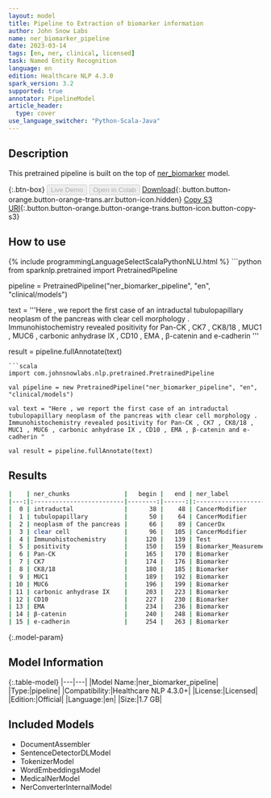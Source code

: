 ```yaml
---
layout: model
title: Pipeline to Extraction of biomarker information
author: John Snow Labs
name: ner_biomarker_pipeline
date: 2023-03-14
tags: [en, ner, clinical, licensed]
task: Named Entity Recognition
language: en
edition: Healthcare NLP 4.3.0
spark_version: 3.2
supported: true
annotator: PipelineModel
article_header:
  type: cover
use_language_switcher: "Python-Scala-Java"
---
```


## Description

This pretrained pipeline is built on the top of [ner_biomarker](https://nlp.johnsnowlabs.com/2021/11/26/ner_biomarker_en.html) model.

{:.btn-box}
<button class="button button-orange" disabled>Live Demo</button>
<button class="button button-orange" disabled>Open in Colab</button>
[Download](https://s3.amazonaws.com/auxdata.johnsnowlabs.com/clinical/models/ner_biomarker_pipeline_en_4.3.0_3.2_1678777993811.zip){:.button.button-orange.button-orange-trans.arr.button-icon.hidden}
[Copy S3 URI](s3://auxdata.johnsnowlabs.com/clinical/models/ner_biomarker_pipeline_en_4.3.0_3.2_1678777993811.zip){:.button.button-orange.button-orange-trans.button-icon.button-copy-s3}

## How to use



<div class="tabs-box" markdown="1">
{% include programmingLanguageSelectScalaPythonNLU.html %}
```python
from sparknlp.pretrained import PretrainedPipeline

pipeline = PretrainedPipeline("ner_biomarker_pipeline", "en", "clinical/models")

text = '''Here , we report the first case of an intraductal tubulopapillary neoplasm of the pancreas with clear cell morphology . Immunohistochemistry revealed positivity for Pan-CK , CK7 , CK8/18 , MUC1 , MUC6 , carbonic anhydrase IX , CD10 , EMA , β-catenin and e-cadherin '''

result = pipeline.fullAnnotate(text)
```
```scala
import com.johnsnowlabs.nlp.pretrained.PretrainedPipeline

val pipeline = new PretrainedPipeline("ner_biomarker_pipeline", "en", "clinical/models")

val text = "Here , we report the first case of an intraductal tubulopapillary neoplasm of the pancreas with clear cell morphology . Immunohistochemistry revealed positivity for Pan-CK , CK7 , CK8/18 , MUC1 , MUC6 , carbonic anhydrase IX , CD10 , EMA , β-catenin and e-cadherin "

val result = pipeline.fullAnnotate(text)
```
</div>

## Results

```bash
|    | ner_chunks               |   begin |   end | ner_label             |   confidence |
|---:|:-------------------------|--------:|------:|:----------------------|-------------:|
|  0 | intraductal              |      38 |    48 | CancerModifier        |     0.9998   |
|  1 | tubulopapillary          |      50 |    64 | CancerModifier        |     0.9995   |
|  2 | neoplasm of the pancreas |      66 |    89 | CancerDx              |     0.7239   |
|  3 | clear cell               |      96 |   105 | CancerModifier        |     0.96745  |
|  4 | Immunohistochemistry     |     120 |   139 | Test                  |     0.9768   |
|  5 | positivity               |     150 |   159 | Biomarker_Measurement |     0.8704   |
|  6 | Pan-CK                   |     165 |   170 | Biomarker             |     0.998    |
|  7 | CK7                      |     174 |   176 | Biomarker             |     0.9977   |
|  8 | CK8/18                   |     180 |   185 | Biomarker             |     0.9988   |
|  9 | MUC1                     |     189 |   192 | Biomarker             |     0.9965   |
| 10 | MUC6                     |     196 |   199 | Biomarker             |     0.9974   |
| 11 | carbonic anhydrase IX    |     203 |   223 | Biomarker             |     0.814033 |
| 12 | CD10                     |     227 |   230 | Biomarker             |     0.9975   |
| 13 | EMA                      |     234 |   236 | Biomarker             |     0.9985   |
| 14 | β-catenin                |     240 |   248 | Biomarker             |     0.9948   |
| 15 | e-cadherin               |     254 |   263 | Biomarker             |     0.9952   |
```

{:.model-param}
## Model Information

{:.table-model}
|---|---|
|Model Name:|ner_biomarker_pipeline|
|Type:|pipeline|
|Compatibility:|Healthcare NLP 4.3.0+|
|License:|Licensed|
|Edition:|Official|
|Language:|en|
|Size:|1.7 GB|

## Included Models

- DocumentAssembler
- SentenceDetectorDLModel
- TokenizerModel
- WordEmbeddingsModel
- MedicalNerModel
- NerConverterInternalModel